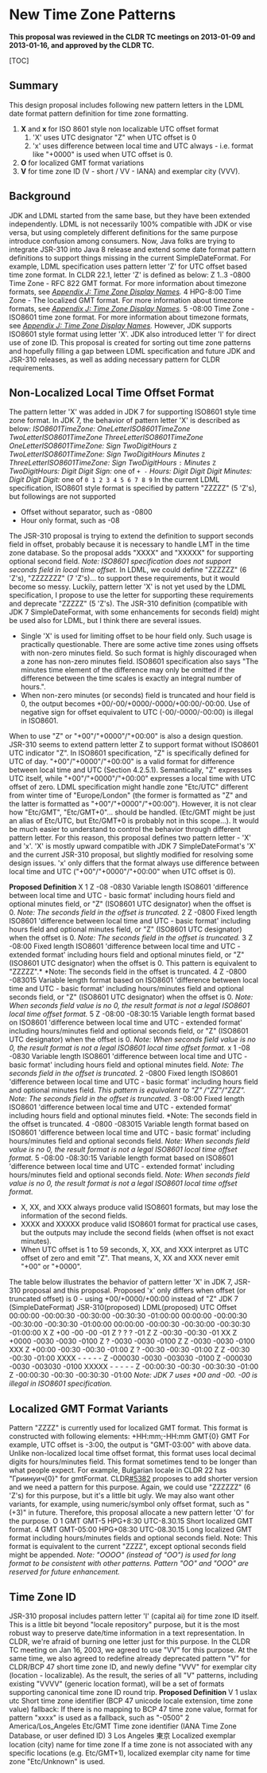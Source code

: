 # New Time Zone Patterns

**This proposal was reviewed in the CLDR TC meetings on 2013-01-09 and
2013-01-16, and approved by the CLDR TC.**

[TOC]

## Summary

This design proposal includes following new pattern letters in the LDML date
format pattern definition for time zone formatting.

1.  **X** and **x** for ISO 8601 style non localizable UTC offset format
    1.  'X' uses UTC designator "Z" when UTC offset is 0
    2.  'x' uses difference between local time and UTC always - i.e. format like
        "+0000" is used when UTC offset is 0.
2.  **O** for localized GMT format variations
3.  **V** for time zone ID (V - short / VV - IANA) and exemplar city (VVV).

## Background

JDK and LDML started from the same base, but they have been extended
independently. LDML is not necessarily 100% compatible with JDK or vise versa,
but using completely different definitions for the same purpose introduce
confusion among consumers. Now, Java folks are trying to integrate JSR-310 into
Java 8 release and extend some date format pattern definitions to support things
missing in the current SimpleDateFormat.
For example, LDML specification uses pattern letter 'Z' for UTC offset based
time zone format. In CLDR 22.1, letter 'Z' is defined as below:
Z                        1..3                    -0800                   Time
Zone - RFC 822 GMT format.
For more information about timezone formats, see *[Appendix J: Time Zone Display
Names](http://www.unicode.org/reports/tr35/#Time_Zone_Fallback).*
4                       HPG-8:00                        Time Zone - The
localized GMT format.
For more information about timezone formats, see *[Appendix J: Time Zone Display
Names](http://www.unicode.org/reports/tr35/#Time_Zone_Fallback).*
5                       -08:00                          Time Zone - ISO8601 time
zone format.
For more information about timezone formats, see *[Appendix J: Time Zone Display
Names](http://www.unicode.org/reports/tr35/#Time_Zone_Fallback).*
However, JDK supports ISO8601 style format using letter 'X'. JDK also introduced
letter 'I' for direct use of zone ID.
This proposal is created for sorting out time zone patterns and hopefully
filling a gap between LDML specification and future JDK and JSR-310 releases, as
well as adding necessary pattern for CLDR requirements.

## Non-Localized Local Time Offset Format

The pattern letter 'X' was added in JDK 7 for supporting ISO8601 style time zone
format. In JDK 7, the behavior of pattern letter 'X' is described as below:
*ISO8601TimeZone:* *OneLetterISO8601TimeZone* *TwoLetterISO8601TimeZone*
*ThreeLetterISO8601TimeZone* *OneLetterISO8601TimeZone:* *Sign* *TwoDigitHours*
`Z` *TwoLetterISO8601TimeZone:* *Sign* *TwoDigitHours* *Minutes* `Z`
*ThreeLetterISO8601TimeZone:* *Sign* *TwoDigitHours* `:` *Minutes* `Z`
*TwoDigitHours:* *Digit Digit* *Sign:* one of `+ -` *Hours:* *Digit* *Digit*
*Digit* *Minutes:* *Digit* *Digit* *Digit:* one of `0 1 2 3 4 5 6 7 8 9` In the
current LDML specification, ISO8601 style format is specified by pattern "ZZZZZ"
(5 'Z's), but followings are not supported

*   Offset without separator, such as -0800
*   Hour only format, such as -08

The JSR-310 proposal is trying to extend the definition to support seconds field
in offset, probably because it is necessary to handle LMT in the time zone
database. So the proposal adds "XXXX" and "XXXXX" for supporting optional second
field.
*Note: ISO8601 specification does not support seconds field in local time
offset.*
In LDML, we could define "ZZZZZZ" (6 'Z's), "ZZZZZZZ" (7 'Z's)... to support
these requirements, but it would become so messy. Luckily, pattern letter 'X' is
not yet used by the LDML specification, I propose to use the letter for
supporting these requirements and deprecate "ZZZZZ" (5 'Z's).
The JSR-310 definition (compatible with JDK 7 SimpleDateFormat, with some
enhancements for seconds field) might be used also for LDML, but I think there
are several issues.

*   Single 'X' is used for limiting offset to be hour field only. Such usage is
    practically questionable. There are some active time zones using offsets
    with non-zero minutes field. So such format is highly discouraged when a
    zone has non-zero minutes field. ISO8601 specification also says "The
    minutes time element of the difference may only be omitted if the difference
    between the time scales is exactly an integral number of hours.".
*   When non-zero minutes (or seconds) field is truncated and hour field is 0,
    the output becomes +00/-00/+0000/-0000/+00:00/-00:00. Use of negative sign
    for offset equivalent to UTC (-00/-0000/-00:00) is illegal in ISO8601.

When to use "Z" or "+00"/"+0000"/"+00:00" is also a design question. JSR-310
seems to extend pattern letter Z to support format without ISO8601 UTC indicator
"Z".
In ISO8601 specification, "Z" is specifically defined for UTC of day.
"+00"/"+0000"/"+00:00" is a valid format for difference between local time and
UTC (Section 4.2.5.1). Semantically, "Z" expresses UTC itself, while
"+00"/"+0000"/"+00:00" expresses a local time with UTC offset of zero. LDML
specification might handle zone "Etc/UTC" different from winter time of
"Europe/London" (the former is formatted as "Z" and the latter is formatted as
"+00"/"+0000"/"+00:00"). However, it is not clear how "Etc/GMT", "Etc/GMT+0"...
should be handled. (Etc/GMT might be just an alias of Etc/UTC, but Etc/GMT+0 is
probably not in this scope...). It would be much easier to understand to control
the behavior through different pattern letter.
For this reason, this proposal defines two pattern letter - 'X' and 'x'. 'X' is
mostly upward compatible with JDK 7 SimpleDateFormat's 'X' and the current
JSR-310 proposal, but slightly modified for resolving some design issues. 'x'
only differs that the format always use difference between local time and UTC
("+00"/"+0000"/"+00:00" when UTC offset is 0).

**Proposed Definition**
X
1 Z
-08
-0830
Variable length ISO8601 'difference between local time and UTC - basic format'
including hours field and optional minutes field, or "Z" (ISO8601 UTC
designator) when the offset is 0.
*Note: The seconds field in the offset is truncated.*
2
Z
-0800
Fixed length ISO8601 'difference between local time and UTC - basic format'
including hours field and optional minutes field, or "Z" (ISO8601 UTC
designator) when the offset is 0.
*Note: The seconds field in the offset is truncated.*
3
Z
-08:00
Fixed length ISO8601 'difference between local time and UTC - extended format'
including hours field and optional minutes field, or "Z" (ISO8601 UTC
designator) when the offset is 0.
This pattern is equivalent to "ZZZZZ".* *Note: The seconds field in the offset is truncated.
4
Z
-0800
-083015
Variable length format based on ISO8601 'difference between local time and UTC -
basic format' including hours/minutes field and optional seconds field, or "Z"
(ISO8601 UTC designator) when the offset is 0.
*Note: When seconds field value is no 0, the result format is not a legal
ISO8601 local time offset format.*
5
Z
-08:00
-08:30:15 Variable length format based on ISO8601 'difference between local time
and UTC - extended format' including hours/minutes field and optional seconds
field, or "Z" (ISO8601 UTC designator) when the offset is 0.
*Note: When seconds field value is no 0, the result format is not a legal
ISO8601 local time offset format.*
x
1 -08
-0830
Variable length ISO8601 'difference between local time and UTC - basic format'
including hours field and optional minutes field.
*Note: The seconds field in the offset is truncated.*
2
-0800
Fixed length ISO8601 'difference between local time and UTC - basic format'
including hours field and optional minutes field.
*This pattern is equivalent to "Z" /"ZZ"/"ZZZ".* *Note: The seconds field in the offset is truncated.*
3
-08:00
Fixed length ISO8601 'difference between local time and UTC - extended format'
including hours field and optional minutes field.
*Note: The seconds field in the offset is truncated.
4
-0800
-083015
Variable length format based on ISO8601 'difference between local time and UTC -
basic format' including hours/minutes field and optional seconds field.
*Note: When seconds field value is no 0, the result format is not a legal
ISO8601 local time offset format.*
5
-08:00
-08:30:15 Variable length format based on ISO8601 'difference between local time
and UTC - extended format' including hours/minutes field and optional seconds
field.
*Note: When seconds field value is no 0, the result format is not a legal
ISO8601 local time offset format.*

*   X, XX, and XXX always produce valid ISO8601 formats, but may lose the
    information of the second fields.
*   XXXX and XXXXX produce valid ISO8601 format for practical use cases, but the
    outputs may include the second fields (when offset is not exact minutes).
*   When UTC offset is 1 to 59 seconds, X, XX, and XXX interpret as UTC offset
    of zero and emit "Z". That means, X, XX and XXX never emit "+00" or "+0000".

The table below illustrates the behavior of pattern letter 'X' in JDK 7, JSR-310
proposal and this proposal.
Proposed 'x' only differs when offset (or truncated offset) is 0 - using
+00/+0000/+00:00 instead of "Z"
JDK 7 (SimpleDateFormat)
JSR-310(proposed) LDML(proposed) UTC Offset 00:00:00 -00:00:30 -00:30:00
-00:30:30
-01:00:00 00:00:00 -00:00:30 -00:30:00 -00:30:30
-01:00:00 00:00:00 -00:00:30 -00:30:00 -00:30:30
-01:00:00 X Z +00
-00
-00
-01 Z ? ? ? -01 Z Z
-00:30 -00:30 -01 XX Z +0000
-0030 -0030 -0100 Z ? -0030
-0030
-0100 Z Z
-0030 -0030
-0100 XXX Z +00:00
-00:30 -00:30 -01:00 Z ? -00:30 -00:30
-01:00 Z Z -00:30 -00:30 -01:00 XXXX - - - - - Z -000030
-0030 -003030 -0100 Z
-000030
-0030
-003030
-0100
XXXXX - - - - - Z -00:00:30
-00:30 -00:30:30 -01:00 Z
-00:00:30
-00:30
-00:30:30
-01:00
*Note: JDK 7 uses +00 and -00. -00 is illegal in ISO8601 specification.*

## Localized GMT Format Variants

Pattern "ZZZZ" is currently used for localized GMT format. This format is
constructed with following elements:
<hourFormat>+HH:mm;-HH:mm</hourFormat>
<gmtFormat>GMT{0}</gmtFormat>
<gmtZeroFormat>GMT</gmtZeroFormat>
For example, UTC offset is -3:00, the output is "GMT-03:00" with above data.
Unlike non-localized local time offset format, this format uses local decimal
digits for hours/minutes field.
This format sometimes tend to be longer than what people expect. For example,
Bulgarian locale in CLDR 22 has "Гриинуич{0}" for gmtFormat.
CLDR[#5382](http://unicode.org/cldr/trac/ticket/5382) proposes to add shorter
version and we need a pattern for this purpose.
Again, we could use "ZZZZZZ" (6 'Z's) for this purpose, but it's a little bit
ugly. We may also want other variants, for example, using numeric/symbol only
offset format, such as "(+3)" in future. Therefore, this proposal allocate a new
pattern letter 'O' for the purpose.
O
1 GMT
GMT-5
HPG+8:30
UTC-8.30.15
Short localized GMT format.
4
GMT
GMT-05:00
HPG+08:30
UTC-08.30.15
Long localized GMT format including hours/minutes fields and optional seconds
field.
Note: This format is equivalent to the current "ZZZZ", except optional seconds
field might be appended.
*Note: "OOOO" (instead of "OO") is used for long format to be consistent with
other patterns. Pattern "OO" and "OOO" are reserved for future enhancement.*

## Time Zone ID

JSR-310 proposal includes pattern letter 'I' (capital ai) for time zone ID
itself. This is a little bit beyond "locale repository" purpose, but it is the
most robust way to preserve date/time information in a text representation.
In CLDR, we're afraid of burning one letter just for this purpose. In the CLDR
TC meeting on Jan 16, 2003, we agreed to use "VV" for this purpose. At the same
time, we also agreed to redefine already deprecated pattern "V" for CLDR/BCP 47
short time zone ID, and newly define "VVV" for exemplar city (location -
localizable). As the result, the series of all "V" patterns, including existing
"VVVV" (generic location format), will be a set of formats supporting canonical
time zone ID round trip.
**Proposed Definition**
V
1
uslax
utc
Short time zone identifier (BCP 47 unicode locale extension, time zone value)
fallback: If there is no mapping to BCP 47 time zone value, format for pattern
"xxxx" is used as a fallback, such as "-0500" 2
America/Los_Angeles
Etc/GMT Time zone identifier (IANA Time Zone Database, or user defined ID)
3
Los Angeles
東京
Localized exemplar location (city) name for time zone
If a time zone is not associated with any specific locations (e.g. Etc/GMT+1),
localized exemplar city name for time zone "Etc/Unknown" is used.
